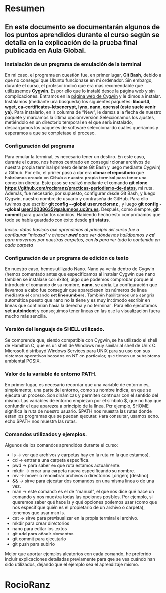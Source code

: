 # Resumen

## En este documento se documentarán algunos de los puntos aprendidos durante el curso según se detalla en la explicación de la prueba final publicada en Aula Global.

### Instalación de un programa de emulación de la terminal

En mi caso, el programa en cuestión fue, en primer lugar, **Git Bash**, debido a que no conseguí que Ubuntu funcionase en mi ordenador. Sin embargo, durante el curso, el profesor indicó que era más recomendable que utilizásemos **Cygwin**. Es por ello que lo instalé desde la página web y sin complicaciones. Entramos en la [página web de Cygwin](http://cygwin.com) y le dimos a instalar. Instalamos (mediante una búsqueda) los siguientes paquetes: **libcurl4, wget, ca-certificates-letsencrypt, lynx, nano, openssl (este suele venir ya)**. Para instalarlo, en la columna de “New”, le damos a la flecha de nuestro paquete y marcamos la última
opción/versión.Seleccionamos los ajustes, metiéndolo en un directorio temporal en el que sería instalado, descargamos los paquetes de software seleccionando cuáles queríamos y esperamos a que se completase el proceso. 

### Configuración del programa

Para emular la terminal, es necesario tener un destino. En este caso, durante el curso, nos hemos centrado en conseguir clonar archivos de nuestra propia terminal (primero delante Git Bash y luego mediante Cygwin) a Github. Por ello, el primer paso a dar era **clonar el repositorio** que habríamos creado en Github a nuestra propia terminal para tener una conexión directa. Este paso se realizó mediante el comando **git clone https://github.com/rocioranz/practicas-periodismo-de-datos**, mi ruta. Además, fue necesario, por supuesto, configurar desde Git Bash, y luego Cygwin, nuestro nombre de usuario y contraseña de GitHub. Para ello tuvimos que escribir **git config --global user.rocioranz** , y luego **git config --global user.100386359@alumnos.uc3m.es**. Después, como siempre, **git commit** para guardar los cambios. Habiendo hecho esto comprobamos que todo se había guardado con éxito desde **git status**. 

*Inciso: datos básicos que aprendimos al principio del curso fue a configurar "micasa" y a hacer **pwd** para ver dónde nos hallábamos y **cd** para movernos por nuestras carpetas, con **ls** para ver todo lo contenido en cada carpeta*

### Configuración de un programa de edición de texto

En nuestro caso, hemos utilizado Nano. Nano ya venía dentro de Cygwin (hemos comentado antes que especificamos al instalar Cygwin que nano también se instalase con éxito), algo que podemos comprobar porque al introducir el comando de su nombre, **nano**, se abría. La configuración que llevamos a cabo fue conseguir que apareciesen los números de línea mediante el comando **set linenumbers**. También habilitamos una sangría automática puesto que nano no la tiene y es muy incómodo escribir en líneas que continúan hacia la derecha y no terminan. Para ello ejecutamos **set autoindent** y conseguimos tener líneas en las que la visualización fuera mucho más sencilla.

### Versión del lenguaje de SHELL utilizado.

Se comprende que, siendo compatible con Cygwin, se ha utilizado el shell de Hamilton C, que es un shell de Windows muy similar al shell de Unix C. Microsoft distribuyó Windows Services para UNIX para su uso con sus sistemas operativos basados en NT en particular, que tienen un subsistema ambiental POSIX.

### Valor de la variable de entorno PATH.

En primer lugar, es necesario recordar que una variable de entorno es, simplemente, una parte del entorno, como su nombre indica, en que se ejecuta un proceso. Son dinámicas y permiten continuar con el sentido del mismo. Las variables de entorno empiezan por el símbolo $, que no hay que confundir el que aparezca a principio de la línea. Por ejemplo, $HOME significa la ruta de nuestro usuario. $PATH nos muestra las rutas donde están los programas que se puedan ejecutar. Para consultar, usamos echo. echo $PATH nos muestra las rutas. 

### Comandos utilizados y ejemplos.

Algunos de los comandos aprendidos durante el curso:

- ls → ver qué archivos y carpetas hay en la ruta en la que estamos). 
- cd → entrar a una carpeta específica. 
- pwd → para saber en qué ruta estamos actualmente.
- mkdir → crear una carpeta nueva especificando su nombre.
- mv → mover o renombrar archivos o directorios. [origen] [destino]
- && → sirve para ejecutar dos comandos en una misma línea o de una vez. 
- man → este comando es el de “manual”, el que nos dice qué hace un comando y nos muestra todas las opciones posibles. Por ejemplo, si queremos saber qué hace ls y qué opciones podemos usar (como que nos especifique quién es el propietario de un archivo o carpeta), tenemos que usar man ls.
- cat → sirve para previsualizar en la propia terminal el archivo. 
- mkdir para crear directorios
- nano para editar los textos
- git add para añadir elementos
- git commit para ejecutarlo
- git push para subirlo 

Mejor que aportar ejemplos aleatorios con cada comando, he preferido incluir explicaciones detalladas previamente para que se vea cuándo han sido utilizados, dejando que el ejemplo sea el aprendizaje mismo. 

# RocioRanz
